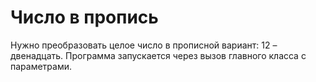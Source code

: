 # Число в пропись

Нужно преобразовать целое число в прописной вариант: 12 – двенадцать. Программа
запускается через вызов главного класса с параметрами.
